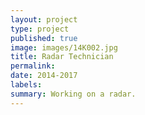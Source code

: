```yaml
---
layout: project
type: project
published: true
image: images/14K002.jpg
title: Radar Technician
permalink: 
date: 2014-2017
labels:
summary: Working on a radar.
---
```

